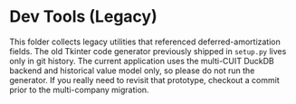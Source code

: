 # Dev Tools (Legacy)

This folder collects legacy utilities that referenced deferred-amortization fields.
The old Tkinter code generator previously shipped in `setup.py` lives only in git
history. The current application uses the multi-CUIT DuckDB backend and historical
value model only, so please do not run the generator. If you really need to revisit
that prototype, checkout a commit prior to the multi-company migration.
